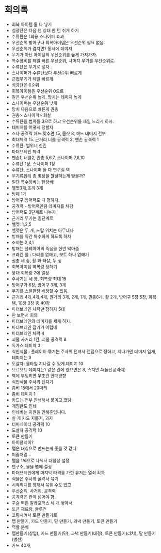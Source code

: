 ﻿# 회의록

  - 회복 아이템 둘 다 넣기
  - 섬광탄은 다음 턴 상대 한 턴 쉬게 하기
  - 수류탄은 1회용 스나이퍼 효과
  - 우선순위 방어구나 회복아이템은 우선순위 필요 없음.
  - 우선순위가 겹치면? 동시에 데미지
  - 무기가 아닌 아이템의 우선순위를 높게 가져가자.
  - 특수장비를 제일 빠른 우선순위, 나머지 무기를 우선순위로. 
  - 수류탄은 무기로 넣자 .
  - 스나이퍼가 수류탄보다 우선순위 빠르게
  - 근접무기가 제일 빠르게
  - 섬광탄은 0순위
  - 회복아이템은 우선순위 0으로
  - 칼은 우선순위 높게, 망치는 데미지 높게
  - 스나이퍼는 우선순위 낮게
  - 망치 다음으로 빠른게 권총
  - 권총> 스나이퍼> 화살
  - 수류탄을 범위를 3으로 하고 우선순위를 제일 느리게 하자.
  - 데미지를 어떻게 정할지
  - 스나 공격력 헤드 맞추면 15, 몸샷 8, 헤드 데미지 전부
  - 최대체력 15. 근거리 너클 공격력 2, 맨손 공격력 1
  - 수류탄: 범위네 한칸
  - 마더브레인 체력
  - 맨손1, 너클2, 권총 5,6,7, 스나이퍼 7,8,10
  - 수류탄 1장, 스나이퍼 1장
  - 수류탄, 스나이퍼 둘 다 연구실 덱
  - 무기류한테 총 몇장을 할당하는게 맞을까?
  - 일단 특수장비는 한장씩!
  - 헬멧3개,조끼 3개
  - 방패 1개
  - 방어구 방어력도 다 정하자.
  - 공격력 - 방어력만큼 데미지를 차감
  - 방어력도 3단계로 나누자
  - 근거리 무기는 일단계로
  - 헬멧: 1,2,5
  - 헬맷은 두 개, 드랍 위치는 아무데나 
  - 방패를 약간 특수하게 하도록 하자
  - 조끼는 2,4,1
  - 방패는 플레이어의 죽음을 한번 막아줌
  - 크라켄 룰 : 다리를 없애고, 보트 하나 없애기
  - 권총 세 장, 활 과 화살, 두 장
  - 회복아이템 회복량 정하기
  - 붕대 회복량 2에 열장 
  - 주사기는 세 장, 회복량 최대 15
  - 방어구가 6장, 방어구 3개, 3개
  - 무기를 스물한장 배정할 수 있음.
  - 근거리 4개,4개,4개, 원거리 3개, 2개, 1개, 권총8개, 활 2개, 방어구 5장 5장, 회복템, 10장 3장 총 40장
  - 마더브레인 체력만 정하자 5대
  - 판 보면서 회의
  - 마더브레인의 데미지를 세게 하자.
  - 마더브레인 잡기가 어렵네
  - 마더브레인 체력 4
  - 괴물 사거리 1칸, 괴물 공격력 8
  - 독가스 데미지 3
  - 식인식물 : 플레이어 묶기는 주사위 던져서 랜덤으로 정하고, 지나가면 데미지 입게, 데미지는 3
  - 도살자: 물타일 지나갈 수 있게.데미지 10
  - 모르모트 데미지는? 같은 칸에 있으면은 8, 스치면 4(돌진공격력)
  - 벽에 부딪히면 무조건 반대방향
  - 식인식물 주사위 던지기
  - 좀비 15에서 20마리
  - 좀비 데미지 1
  - 카드는 전부 인쇄해서 붙이고 코팅
  - 개임판도 인쇄
  - 인쇄비는 지원을 안해준답니다.
  - 살 게 카드 자를거, 과자
  - 터미네이터 공격력 10
  - 도살자 공격력 10
  - 토큰 만들기
  - 아이클레이?
  - 맵은 대칭으로 만드는게 좋을 것 같다
  - 퍼즐처럼...
  - 맵을 1/6으로 나눠서 대칭성 설정
  - 연구소, 물을 맵에 설정
  - 마더브레인에게 마지막 타격을 가한 유저는 열쇠 획득
  - 식물은 주사위 굴려서 묶기
  - 시작위치를 정해서 묶을 수도 있고
  - 우선순위, 사거리, 공격력
  - 공격력은 칸이 넓어야 함.
  - 구슬 벽은 칼라포맥스 세 개 쌓아서
  - 토큰 재료랑, 글루건
  - 코팅시켜서 토큰 만들기로
  - 맵 만들기, 카드 만들기, 말 만들기, 과녁 만들기, 토큰 만들기
  - 역할 분배
  - 맵만들기(상엽), 카드 만들기(민), 과녁 만들기(태경), 토큰 만들기(리치), 말 만들기(병선)
  - 카드 40개,  